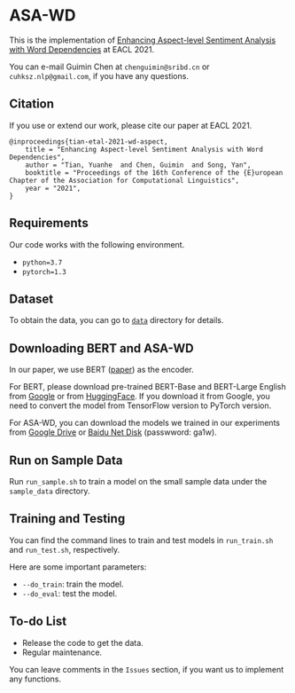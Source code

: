# ASA-WD

This is the implementation of [Enhancing Aspect-level Sentiment Analysis with Word Dependencies]() at EACL 2021.

You can e-mail Guimin Chen at `chenguimin@sribd.cn` or `cuhksz.nlp@gmail.com`, if you have any questions.

## Citation

If you use or extend our work, please cite our paper at EACL 2021.

```
@inproceedings{tian-etal-2021-wd-aspect,
    title = "Enhancing Aspect-level Sentiment Analysis with Word Dependencies",
    author = "Tian, Yuanhe  and Chen, Guimin  and Song, Yan",
    booktitle = "Proceedings of the 16th Conference of the {E}uropean Chapter of the Association for Computational Linguistics",
    year = "2021",
}
```

## Requirements

Our code works with the following environment.
* `python=3.7`
* `pytorch=1.3`

## Dataset

To obtain the data, you can go to [`data`](./data) directory for details.

## Downloading BERT and ASA-WD

In our paper, we use BERT ([paper](https://www.aclweb.org/anthology/N19-1423/)) as the encoder.

For BERT, please download pre-trained BERT-Base and BERT-Large English from [Google](https://github.com/google-research/bert) or from [HuggingFace](https://s3.amazonaws.com/models.huggingface.co/bert/bert-base-chinese.tar.gz). If you download it from Google, you need to convert the model from TensorFlow version to PyTorch version.

For ASA-WD, you can download the models we trained in our experiments from [Google Drive](https://drive.google.com/drive/folders/1dFOZ1GXsbzQdLRiOP1JHGUAHeuJOugRn?usp=sharing) or [Baidu Net Disk](https://pan.baidu.com/s/1CKW5Z0Rc2LPkAACI864OZw) (passwword: ga1w).

## Run on Sample Data

Run `run_sample.sh` to train a model on the small sample data under the `sample_data` directory.

## Training and Testing

You can find the command lines to train and test models in `run_train.sh` and `run_test.sh`, respectively.

Here are some important parameters:

* `--do_train`: train the model.
* `--do_eval`: test the model.

## To-do List

* Release the code to get the data.
* Regular maintenance.

You can leave comments in the `Issues` section, if you want us to implement any functions.

